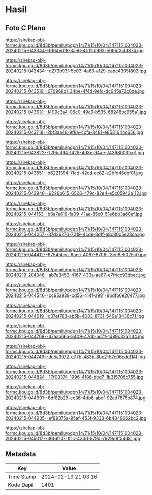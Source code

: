 # Hasil

## Foto C Plano

https://sirekap-obj-formc.kpu.go.id/8d3b/pemilu/pdpr/14/71/15/10/04/1471151004023-20240215-043344--b164ed18-3ae6-41d1-b993-e095f3cbf874.jpg

https://sirekap-obj-formc.kpu.go.id/8d3b/pemilu/pdpr/14/71/15/10/04/1471151004023-20240215-043434--d273b93f-5c03-4a63-af29-cabc4305f803.jpg

https://sirekap-obj-formc.kpu.go.id/8d3b/pemilu/pdpr/14/71/15/10/04/1471151004023-20240215-043519--676968b1-34be-4f4d-9efc-dc945a72c0de.jpg

https://sirekap-obj-formc.kpu.go.id/8d3b/pemilu/pdpr/14/71/15/10/04/1471151004023-20240215-043631--f499c3a4-06c0-49c9-b535-68248bc955a1.jpg

https://sirekap-obj-formc.kpu.go.id/8d3b/pemilu/pdpr/14/71/15/10/04/1471151004023-20240215-043718--2bf3aa46-9f8a-4cfa-8481-e8531644c656.jpg

https://sirekap-obj-formc.kpu.go.id/8d3b/pemilu/pdpr/14/71/15/10/04/1471151004023-20240215-043822--129bcf94-f428-4d3e-94ae-74398003fce1.jpg

https://sirekap-obj-formc.kpu.go.id/8d3b/pemilu/pdpr/14/71/15/10/04/1471151004023-20240215-043851--b6221394-7fcd-42cd-ac82-e2bfd45dbf0f.jpg

https://sirekap-obj-formc.kpu.go.id/8d3b/pemilu/pdpr/14/71/15/10/04/1471151004023-20240215-043946--9226b615-6506-479c-82e4-e5c05942a112.jpg

https://sirekap-obj-formc.kpu.go.id/8d3b/pemilu/pdpr/14/71/15/10/04/1471151004023-20240215-044153--b8a7e616-fa09-41ae-85c0-51e6bb3a60ef.jpg

https://sirekap-obj-formc.kpu.go.id/8d3b/pemilu/pdpr/14/71/15/10/04/1471151004023-20240215-044257--37d26270-7219-4cde-8dff-a8c80d5e28ca.jpg

https://sirekap-obj-formc.kpu.go.id/8d3b/pemilu/pdpr/14/71/15/10/04/1471151004023-20240215-044412--87545bea-6aec-4067-8706-f3ec8e5025c0.jpg

https://sirekap-obj-formc.kpu.go.id/8d3b/pemilu/pdpr/14/71/15/10/04/1471151004023-20240219-204348--ab7a3453-4167-433a-ae87-e7f4cc93dbec.jpg

https://sirekap-obj-formc.kpu.go.id/8d3b/pemilu/pdpr/14/71/15/10/04/1471151004023-20240215-044546--cc95a939-cd56-414f-a981-9bdfb6e20477.jpg

https://sirekap-obj-formc.kpu.go.id/8d3b/pemilu/pdpr/14/71/15/10/04/1471151004023-20240215-044619--c37ef783-ab5b-4083-8731-549a18436c71.jpg

https://sirekap-obj-formc.kpu.go.id/8d3b/pemilu/pdpr/14/71/15/10/04/1471151004023-20240215-044709--47aab66a-3409-47db-ad71-1d89c32a1134.jpg

https://sirekap-obj-formc.kpu.go.id/8d3b/pemilu/pdpr/14/71/15/10/04/1471151004023-20240215-044749--dc5a3072-e77b-483b-8bc2-57c06eddf14f.jpg

https://sirekap-obj-formc.kpu.go.id/8d3b/pemilu/pdpr/14/71/15/10/04/1471151004023-20240215-044824--17f03374-1996-4f86-bbd7-1b315706c755.jpg

https://sirekap-obj-formc.kpu.go.id/8d3b/pemilu/pdpr/14/71/15/10/04/1471151004023-20240215-044901--6df82b29-cc36-4db6-abcf-92ad7675b874.jpg

https://sirekap-obj-formc.kpu.go.id/8d3b/pemilu/pdpr/14/71/15/10/04/1471151004023-20240215-044935--ef89375a-95af-453f-9333-6b4849062bc2.jpg

https://sirekap-obj-formc.kpu.go.id/8d3b/pemilu/pdpr/14/71/15/10/04/1471151004023-20240215-045017--36f6f107-ff1c-433d-879d-7929d8f54d81.jpg


## Metadata

| Key        | Value               |
| ---------- | ------------------- |
| Time Stamp | 2024-02-19 21:03:16 |
| Kode Dapil | 1401                |



